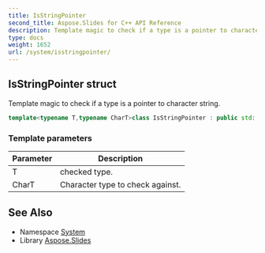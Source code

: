 ```yaml
---
title: IsStringPointer
second_title: Aspose.Slides for C++ API Reference
description: Template magic to check if a type is a pointer to character string.
type: docs
weight: 1652
url: /system/isstringpointer/
---
```

## IsStringPointer struct


Template magic to check if a type is a pointer to character string.

```cpp
template<typename T,typename CharT>class IsStringPointer : public std::integral_constant<bool, IsStringByteSequence<T, CharT>::value &&std::is_pointer<T>::value>
```


### Template parameters

| Parameter | Description |
| --- | --- |
| T | checked type. |
| CharT | Character type to check against. |

## See Also

* Namespace [System](../)
* Library [Aspose.Slides](../../)